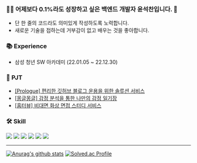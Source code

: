 ### 👨‍💻 어제보다 0.1%라도 성장하고 싶은 백엔드 개발자 윤석찬입니다. 👋
- 단 한 줄의 코드라도 의미있게 작성하도록 노력합니다.
- 새로운 기술을 접하는데 거부감이 없고 배우는 것을 좋아합니다.

### 📚 Experience
- 삼성 청년 SW 아카데미 (22.01.05 ~ 22.12.30)

### 📌 PJT
- [[Prologue] 편리한 깃허브 블로그 운용을 위한 솔루션 서비스](https://github.com/yeonsu-k/prologue)
- [[몽글몽글] 감정 분석을 통한 나만의 감정 일기장](https://github.com/mgmg-pjt/mgmg)
- [[홈터뷰] 비대면 화상 면접 스터디 서비스 ](https://github.com/seokchain/hometerview)

### 🛠️ Skill

<img src="https://img.shields.io/badge/java-007396?style=flat-square&logo=java&logoColor=white"/> <img src="https://img.shields.io/badge/springboot-6DB33F?style=flat-square&logo=springboot&logoColor=white">
<img src="https://img.shields.io/badge/spring-6DB33F?style=flat-square&logo=spring&logoColor=white">
<img src="https://img.shields.io/badge/mysql-4479A1?style=flat-square&logo=mysql&logoColor=white">
<img src="https://img.shields.io/badge/Amazon EC2-FF9900?style=flat-square&logo=Amazon EC2&logoColor=white"> 
<img src="https://img.shields.io/badge/github-181717?style=flat-square&logo=github&logoColor=white"/>

---

[![Anurag's github stats](https://github-readme-stats.vercel.app/api?username=seokchain&hide=contribs%icon=true)](https://github.com/anuraghazra/github-readme-stats)
[![Solved.ac Profile](http://mazassumnida.wtf/api/v2/generate_badge?boj=82chain)](https://solved.ac/yunaghgh) 
